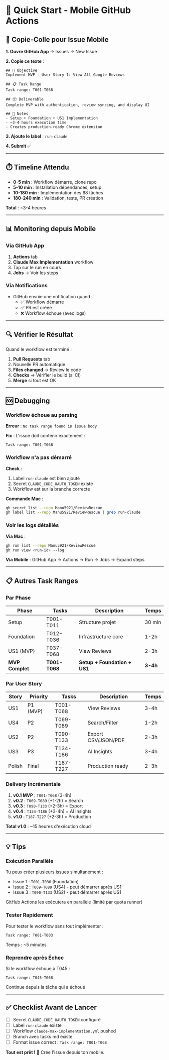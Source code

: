 # 🚀 Quick Start - Mobile GitHub Actions

## 📱 Copie-Colle pour Issue Mobile

**1. Ouvre GitHub App** → Issues → New Issue

**2. Copie ce texte** :

```
## 🎯 Objective
Implement MVP - User Story 1: View All Google Reviews

## 📋 Task Range
Task range: T001-T068

## 📦 Deliverable
Complete MVP with authentication, review syncing, and display UI

## 📝 Notes
- Setup + Foundation + US1 Implementation
- ~3-4 hours execution time
- Creates production-ready Chrome extension
```

**3. Ajoute le label** : `run-claude`

**4. Submit** ✅

---

## ⏱️ Timeline Attendu

- **0-5 min** : Workflow démarre, clone repo
- **5-10 min** : Installation dépendances, setup
- **10-180 min** : Implémentation des 68 tâches
- **180-240 min** : Validation, tests, PR création

**Total** : ~3-4 heures

---

## 📊 Monitoring depuis Mobile

### Via GitHub App
1. **Actions** tab
2. **Claude Max Implementation** workflow
3. Tap sur le run en cours
4. **Jobs** → Voir les steps

### Via Notifications
- GitHub envoie une notification quand :
  - ✅ Workflow démarre
  - ✅ PR est créée
  - ❌ Workflow échoue (avec logs)

---

## 🔍 Vérifier le Résultat

Quand le workflow est terminé :

1. **Pull Requests** tab
2. Nouvelle PR automatique
3. **Files changed** → Review le code
4. **Checks** → Vérifier le build (si CI)
5. **Merge** si tout est OK

---

## 🆘 Debugging

### Workflow échoue au parsing
**Erreur** : `No task range found in issue body`

**Fix** : L'issue doit contenir exactement :
```
Task range: T001-T068
```

### Workflow n'a pas démarré
**Check** :
1. Label `run-claude` est bien ajouté
2. Secret `CLAUDE_CODE_OAUTH_TOKEN` existe
3. Workflow est sur la branche correcte

**Commande Mac** :
```bash
gh secret list --repo Manu5921/ReviewRescue
gh label list --repo Manu5921/ReviewRescue | grep run-claude
```

### Voir les logs détaillés
**Via Mac** :
```bash
gh run list --repo Manu5921/ReviewRescue
gh run view <run-id> --log
```

**Via Mobile** :
GitHub App → Actions → Run → Jobs → Expand steps

---

## 📋 Autres Task Ranges

### Par Phase

| Phase | Tasks | Description | Temps |
|-------|-------|-------------|-------|
| Setup | T001-T011 | Structure projet | 30 min |
| Foundation | T012-T036 | Infrastructure core | 1-2h |
| US1 (MVP) | T037-T068 | View Reviews | 2-3h |
| **MVP Complet** | **T001-T068** | **Setup + Foundation + US1** | **3-4h** |

### Par User Story

| Story | Priority | Tasks | Description | Temps |
|-------|----------|-------|-------------|-------|
| US1 | P1 (MVP) | T001-T068 | View Reviews | 3-4h |
| US4 | P2 | T069-T089 | Search/Filter | 1-2h |
| US2 | P2 | T090-T133 | Export CSV/JSON/PDF | 2-3h |
| US3 | P3 | T134-T186 | AI Insights | 3-4h |
| Polish | Final | T187-T227 | Production ready | 2-3h |

### Delivery Incrémentale

1. **v0.1 MVP** : `T001-T068` (3-4h)
2. **v0.2** : `T069-T089` (+1-2h) = Search
3. **v0.3** : `T090-T133` (+2-3h) = Export
4. **v0.4** : `T134-T186` (+3-4h) = AI Insights
5. **v1.0** : `T187-T227` (+2-3h) = Production

**Total v1.0** : ~15 heures d'exécution cloud

---

## 💡 Tips

### Exécution Parallèle
Tu peux créer plusieurs issues simultanément :
- Issue 1 : `T001-T036` (Foundation)
- Issue 2 : `T069-T089` (US4) - peut démarrer après US1
- Issue 3 : `T090-T133` (US2) - peut démarrer après US1

GitHub Actions les exécutera en parallèle (limité par quota runner)

### Tester Rapidement
Pour tester le workflow sans tout implémenter :
```
Task range: T001-T003
```
Temps : ~5 minutes

### Reprendre après Échec
Si le workflow échoue à T045 :
```
Task range: T045-T068
```
Continue depuis la tâche qui a échoué

---

## ✅ Checklist Avant de Lancer

- [ ] Secret `CLAUDE_CODE_OAUTH_TOKEN` configuré
- [ ] Label `run-claude` existe
- [ ] Workflow `claude-max-implementation.yml` pushed
- [ ] Branch avec tasks.md existe
- [ ] Format issue correct : `Task range: T001-T068`

**Tout est prêt !** 🚀 Crée l'issue depuis ton mobile.
